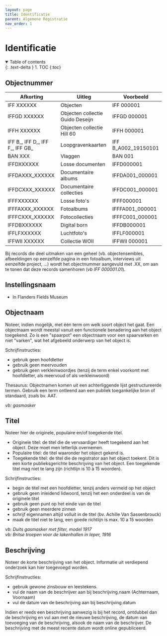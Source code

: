 ```yaml
---
layout: page
title: Identificatie
parent: Algemene Registratie
nav_order: 1
---
```


# **Identificatie** 

<details open markdown="block">
  <summary>
    Table of contents
  </summary>
  {: .text-delta }
1. TOC
{:toc}
</details>

## **Objectnummer**

| Afkorting                       | Uitleg                           | Voorbeeld           |
|---------------------------------|----------------------------------|---------------------|
| IFF XXXXXX                      | Objecten                         | IFF 000001          |
| IFFGD XXXXXX                    | Objecten collectie Guido Deseijn | IFFGD 000001        |
| IFFH XXXXXX                     | Objecten collectie Hill 60       | IFFH 000001         |
| IFF B_, IFF D_, IFF F_, IFF GB_ | Loopgravenkaarten                | IFF B_A002_19150101 |
| BAN XXX                         | Vlaggen                          | BAN 001             |
| IFFDXXXXXX                      | Losse documenten                 | IFFD000001          |
| IFFDAXXX_XXXXXX                 | Documentaire albums              | IFFDA001_000001     |
| IFFDCXXX_XXXXXX                 | Documentaire collecties          | IFFDC001_000001     |
| IFFFXXXXXX                      | Losse foto's                     | IFFF000001          |
| IFFFAXXX_XXXXXX                 | Fotoalbums                       | IFFFA001_000001     |
| IFFFCXXX_XXXXXX                 | Fotocollecties                   | IFFFC001_000001     |
| IFFDBXXXXXX                     | Digital born                     | IFFDB000001         |
| IFFLFXXXXXX                     | Luchtfoto's                      | IFFLF000001         |
| IFFWII XXXXXX                   | Collectie WOII                   | IFFWII 000001       |

Bij records die deel uitmaken van een geheel (vb. objectensembles, afbeeldingen op eenzelfde pagina in een fotoalbum, interviews uit eenzelfde project, ...) wordt het objectnummer aangevuld met .XX, om aan te tonen dat deze records samenhoren (*vb IFF 000001.01*).

## **Instellingsnaam**

- In Flanders Fields Museum

## **Objectnaam**

Noteer, indien mogelijk, met één term om welk soort object het gaat. Een objectnaam wordt meestal vanuit een functionele benadering aan het object toegekend.
Zo is een "spaarpot" een objectnaam voor een spaarvarken en niet "varken", wat het afgebeeld onderwerp van het object is.

Schrijfinstructies:
- gebruik geen hoofdletter
- gebruik geen meervouden
- gebruik geen verkleinwoordjes
(tenzij de term enkel voorkomt met hoofdletter, als meervoud of als verkleinwoord)

Thesaurus:
Objectnamen komen uit een achterliggende lijst gestructureerde termen. Gebruik een term ontleend aan een publiek toegankelijke bron of standaard, zoals bv. AAT. 

*vb: gasmasker*

## **Titel**

Noteer hier de originele, populaire en/of toegekende titel.
- Originele titel: de titel die de vervaardiger heeft toegekend aan het object. Deze moet men letterlijk overnemen.
- Populaire titel: de titel waaronder het object gekend is.
- Toegekende titel: de titel die de registrator aan het object toekent. Dit is een korte publieksgerichte beschrijving van het object. Een toegekende titel mag niet te lang zijn (richtlijn is 10 à 15 woorden).

Schrijfinstructies:
- begin de titel met een hoofdletter, tenzij anders vermeld op het object
- gebruik geen inleidend lidwoord, tenzij het een onderdeel is van de originele titel
- gebruik geen punt op het einde van de titel
- gebruik geen meerdere zinnen
- schrijf eigennamen altijd volluit in de titel (bv. Achille Van Sassenbrouck)
- maak de titel niet te lang, een goede richtlijn is max. 10 a 15 woorden

*vb: Duits gasmasker met filter, model 1917* <br>
*vb: Britse troepen voor de lakenhallen in Ieper, 1916*

## **Beschrijving**

Noteer de korte beschrijving van het object. Informatie uit verdiepend onderzoek kan hier toegevoegd worden.

Schrijfinstructies:
- gebruik gewone zinsbouw en leestekens.
- vul de naam van de beschrijver aan bij beschrijving.naam (Achternaam, Voornaam)
- vul de datum van de beschrijving aan bij beschrijving.datum

Indien er reeds een beschrijving aanwezig is bij het record, ontdubbel dan de beschrijving en vul aan met de nieuwe beschrijving, de datum van toevoeging van de beschrijving, alsook de naam van de beschrijver. De beschrijving met de meest recente datum wordt online gepubliceerd.


